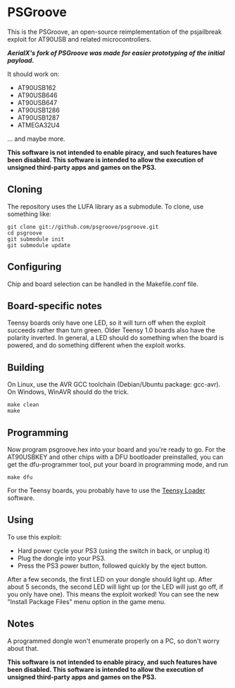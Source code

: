 PSGroove
========

This is the PSGroove, an open-source reimplementation of the psjailbreak exploit for
AT90USB and related microcontrollers.

***AerialX's fork of PSGroove was made for easier prototyping of the initial payload.***

It should work on:

- AT90USB162
- AT90USB646
- AT90USB647
- AT90USB1286
- AT90USB1287
- ATMEGA32U4

... and maybe more.

**This software is not intended to enable piracy, and such features
have been disabled.  This software is intended to allow the execution
of unsigned third-party apps and games on the PS3.**

Cloning
-------
The repository uses the LUFA library as a submodule.  To clone, use something like:

    git clone git://github.com/psgroove/psgroove.git
    cd psgroove
    git submodule init
    git submodule update


Configuring
-----------
Chip and board selection can be handled in the Makefile.conf file.


Board-specific notes
--------------------
Teensy boards only have one LED, so it will turn off when the exploit
succeeds rather than turn green.  Older Teensy 1.0 boards also have
the polarity inverted.  In general, a LED should do something when the
board is powered, and do something different when the exploit works.


Building
--------
On Linux, use the AVR GCC toolchain (Debian/Ubuntu package: gcc-avr).
On Windows, WinAVR should do the trick.

    make clean
    make


Programming
-----------
Now program psgroove.hex into your board and you're ready to go.  For
the AT90USBKEY and other chips with a DFU bootloader preinstalled, you
can get the dfu-programmer tool, put your board in programming mode,
and run
  
    make dfu

For the Teensy boards, you probably have to use the [Teensy
Loader](http://www.pjrc.com/teensy/loader.html) software.


Using
-----
To use this exploit:
  
* Hard power cycle your PS3 (using the switch in back, or unplug it)
* Plug the dongle into your PS3.
* Press the PS3 power button, followed quickly by the eject button.

After a few seconds, the first LED on your dongle should light up.
After about 5 seconds, the second LED will light up (or the LED will
just go off, if you only have one).  This means the exploit worked!
You can see the new "Install Package Files" menu option in the game
menu.


Notes
-----
A programmed dongle won't enumerate properly on a PC, so don't worry
about that.

**This software is not intended to enable piracy, and such features
have been disabled.  This software is intended to allow the execution
of unsigned third-party apps and games on the PS3.**
